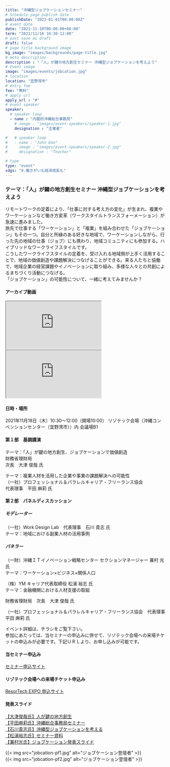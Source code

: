 ```yaml
---
title: "沖縄型ジョブケーションセミナー"
# Schedule page publish date
publishDate: "2021-01-01T00:00:00Z"
# event date
date: "2021-11-18T00:00:00+06:00"
term: "2021/11/18 10:30-12:00"
# post save as draft
draft: false
# page title background image
bg_image: "images/backgrounds/page-title.jpg"
# meta description
description : "「人」が鍵の地方創生セミナー 沖縄型ジョブケーションを考えよう"
# Event image
image: "images/events/jobcation.jpg"
# location
location: "宜野湾市"
# entry fee
fee: "無料"
# apply url
apply_url : "#"
# event speaker
speaker:
  # speaker loop
  - name : "内閣府沖縄総合事務局"
    # image : "images/event-speakers/speaker-1.jpg"
    designation : "主催者"

#   # speaker loop
#   - name : "John Doe"
#     image : "images/event-speakers/speaker-2.jpg"
#     designation : "Teacher"

# type
type: "event"
sdgs: "8.働きがいも経済成長も"
---
```


### テーマ：「人」が鍵の地方創生セミナー 沖縄型ジョブケーションを考えよう  
リモートワークの定着により、「仕事に対する考え方の変化」が生まれ、複業やワーケーションなど働き方変革（ワークスタイルトランスフォーメーション）が急速に進みました。  
旅先で仕事する「ワーケーション」と「複業」を組み合わせた「ジョブケーション」もその一つ。自分と所縁のある好きな地域で、ワーケーションしながら、行った先の地域の仕事（ジョブ）にも携わり、地域コミュニティにも参加する。ハイブリッドなワークライフスタイルです。  
こうしたワークライフスタイルの定着を、受け入れる地域側が上手く活用することで、地域の価値創造や課題解決につなげることができる。来る人たちと協働で、地域企業の経営課題やイノベーションに取り組み、多様な人々との共創によるまちづくり活動につなげる。  
「ジョブケーション」の可能性について、一緒に考えてみませんか？  
  
#### アーカイブ動画
<div class="embed-responsive embed-responsive-4by3">
  <iframe class="embed-responsive-item" src="https://www.youtube.com/embed/ZEhhWVS3q4c"></iframe>
</div>
<div class="embed-responsive embed-responsive-4by3">
  <iframe class="embed-responsive-item" src="https://www.youtube.com/embed/1eR7G6XLl9Q"></iframe>
</div>
  
#### 日時・場所
2021年11月18日（木）10:30～12:00（開場10:00）
リゾテック会場（沖縄コンベンションセンター（宜野湾市））内 会議場B1 
  
#### 第１部　基調講演  
テーマ：「人」が鍵の地方創生、ジョブケーションで価値創造  
財務省理財局  
次長　大津 俊哉 氏
  
テーマ：複業人材を活用した企業や事業の課題解決への可能性  
（一社）プロフェッショナル＆パラレルキャリア・フリーランス協会  
代表理事　平田 麻莉 氏  
  
#### 第２部　パネルディスカッション  
##### モデレーター  
（一社）Work Design Lab　代表理事　石川 貴志 氏  
テーマ：地域における副業人材の活用事例  
  
##### パネラー  
（一財）沖縄ＩＴイノベーション戦略センター セクションマネージャー 兼村 光 氏  
テーマ：ワーケーション×ビジネス×関係人口  
  
（株）YM キャリア代表取締役 松浦 裕志 氏  
テーマ：金融機関における人材支援の取組  
  
財務省理財局　次長　大津 俊哉 氏  
  
（一社）プロフェッショナル＆パラレルキャリア・フリーランス協会　代表理事　平田 麻莉 氏  
  
  
イベント詳細は、チラシをご覧下さい。  
参加にあたっては、当セミナーの申込みに併せて、リゾテック会場への来場チケットの申込みが必要です。下記ＵＲＬより、お申し込みが可能です。  
  
#### 当セミナー申込み
<a href="https://mm-enquete-cnt.meti.go.jp/form/pub/okinawa-syoumutsusyou/jobcation" target="_blank">セミナー申込サイト</a>  
  
#### リゾテック会場への来場チケット申込み
<a href="https://resortech-expo.okinawa/resortech-expo-2021-in-okinawa-entry-info-2/" target="_blank">ResorTech EXPO 申込サイト</a>

#### 発表スライド
<a href="https://tele-okinawa.go.jp/wwo2021/event/event-17/【大津俊哉氏】人が鍵の地方創生.pdf" target="_blank">【大津俊哉氏】人が鍵の地方創生</a>  
<a href="https://tele-okinawa.go.jp/wwo2021/event/event-17/【平田麻莉氏】20211118_沖縄総合事務局セミナーre.pdf" target="_blank">【平田麻莉氏】沖縄総合事務局セミナー</a>  
<a href="https://tele-okinawa.go.jp/wwo2021/event/event-17/【石川貴志氏】沖縄型ジョブケーションを考える.pdf" target="_blank">【石川貴志氏】沖縄型ジョブケーションを考える</a>  
<a href="https://tele-okinawa.go.jp/wwo2021/event/event-17/【松浦裕志氏】セミナー資料.pdf" target="_blank">【松浦裕志氏】セミナー資料</a>  
<a href="https://tele-okinawa.go.jp/wwo2021/event/event-17/【兼村光氏】2021118_ジョブケーション発表スライド.pdf" target="_blank">【兼村光氏】ジョブケーション発表スライド</a>  
  
{{< img src="jobcation-pf1.jpg" alt="ジョブケーション登壇者" >}}  
{{< img src="jobcation-pf2.jpg" alt="ジョブケーション登壇者" >}}  
